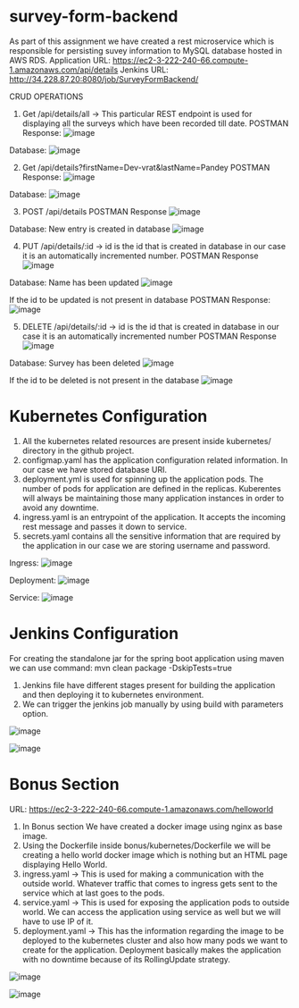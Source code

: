 ﻿# survey-form-backend
As part of this assignment we have created a rest microservice which is responsible for persisting suvey information to MySQL database hosted in AWS RDS.
Application URL: https://ec2-3-222-240-66.compute-1.amazonaws.com/api/details
Jenkins URL: http://34.228.87.20:8080/job/SurveyFormBackend/

CRUD OPERATIONS
1) Get /api/details/all -> This particular REST endpoint is used for displaying all the surveys which have been recorded till date.
POSTMAN Response:
![image](https://github.com/dev-founder-titan/survey-form-backend/assets/79055244/7324e76b-bf68-4d6f-b9fc-da9c90d4bb4f)

Database:
![image](https://github.com/dev-founder-titan/survey-form-backend/assets/79055244/1992a3f8-a9fd-416d-8057-a8a3c947573b)

2) Get /api/details?firstName=Dev-vrat&lastName=Pandey
POSTMAN Response:
![image](https://github.com/dev-founder-titan/survey-form-backend/assets/79055244/b050ce3c-45e6-494d-967d-352360759b3f)

Database:
![image](https://github.com/dev-founder-titan/survey-form-backend/assets/79055244/349aaaf6-9c6f-4159-8f83-b3424ddf81a2)

3) POST /api/details
POSTMAN Response
![image](https://github.com/dev-founder-titan/survey-form-backend/assets/79055244/5685a2c0-0ac3-406c-aece-f12062053395)

Database: New entry is created in database
![image](https://github.com/dev-founder-titan/survey-form-backend/assets/79055244/4d4f2ee8-8ea6-4ebb-a0f1-f0a15aa40df6)

4) PUT /api/details/:id -> id is the id that is created in database in our case it is an automatically incremented number.
POSTMAN Response
![image](https://github.com/dev-founder-titan/survey-form-backend/assets/79055244/3746461c-4328-4fa3-92ce-616d78f28a67)

Database: Name has been updated
![image](https://github.com/dev-founder-titan/survey-form-backend/assets/79055244/7f1be447-d7df-4618-b9db-c2094a393926)

If the id to be updated is not present in database
POSTMAN Response:
![image](https://github.com/dev-founder-titan/survey-form-backend/assets/79055244/6514b5fc-e33c-4af9-930a-3d02aa8d55e7)


5) DELETE /api/details/:id -> id is the id that is created in database in our case it is an automatically incremented number
POSTMAN Response
![image](https://github.com/dev-founder-titan/survey-form-backend/assets/79055244/22d995a0-b331-468a-a968-ccb41edbd2b3)

Database: Survey has been deleted
![image](https://github.com/dev-founder-titan/survey-form-backend/assets/79055244/7033dccc-a7dd-4958-aeea-1a2a7684d130)

If the id to be deleted is not present in the database
![image](https://github.com/dev-founder-titan/survey-form-backend/assets/79055244/01309eca-1989-453b-b927-9444914feb32)

# Kubernetes Configuration
1) All the kubernetes related resources are present inside kubernetes/ directory in the github project.
2) configmap.yaml has the application configuration related information. In our case we have stored database URI.
3) deployment.yml is used for spinning up the application pods. The number of pods for application are defined in the replicas. Kuberentes will always be maintaining those many application instances in order to avoid any downtime.
4) ingress.yaml is an entrypoint of the application. It accepts the incoming rest message and passes it down to service.
5) secrets.yaml contains all the sensitive information that are required by the application in our case we are storing username and password.

Ingress:
![image](https://github.com/dev-founder-titan/survey-form-backend/assets/79055244/f8a5064b-5ffe-45b4-8cb2-ef22f57c9279)

Deployment:
![image](https://github.com/dev-founder-titan/survey-form-backend/assets/79055244/63e3a820-bdf3-424c-914a-8429f3d32fc5)

Service:
![image](https://github.com/dev-founder-titan/survey-form-backend/assets/79055244/68a74ee0-2c7a-45d0-a514-e0448f887e9a)

# Jenkins Configuration
For creating the standalone jar for the spring boot application using maven we can use command: mvn clean package -DskipTests=true
1) Jenkins file have different stages present for building the application and then deploying it to kubernetes environment.
2) We can trigger the jenkins job manually by using build with parameters option.

![image](https://github.com/dev-founder-titan/survey-form-backend/assets/79055244/017a64ae-d166-4aa4-8d99-3101307d7f2a)

![image](https://github.com/dev-founder-titan/survey-form-backend/assets/79055244/149cb45d-e643-4853-a997-7fde25e5e6a6)


# Bonus Section
URL: https://ec2-3-222-240-66.compute-1.amazonaws.com/helloworld
1) In Bonus section We have created a docker image using nginx as base image.
2) Using the Dockerfile inside bonus/kubernetes/Dockerfile we will be creating a hello world docker image which is nothing but an HTML page displaying Hello World.
3) ingress.yaml -> This is used for making a communication with the outside world. Whatever traffic that comes to ingress gets sent to the service which at last goes to the pods.
4) service.yaml -> This is used for exposing the application pods to outside world. We can access the application using service as well but we will have to use IP of it.
5) deployment.yaml -> This has the information regarding the image to be deployed to the kubernetes cluster and also how many pods we want to create for the application. Deployment basically makes the application with no downtime because of its RollingUpdate strategy.

![image](https://github.com/dev-founder-titan/survey-form-backend/assets/79055244/4d47438a-9c4b-4062-9407-5cf77cb4b3bc)

![image](https://github.com/dev-founder-titan/survey-form-backend/assets/79055244/1d0fc4bf-7114-48ee-a047-b71442273b12)
